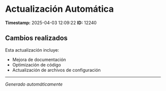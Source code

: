 # Actualización Automática

**Timestamp:** 2025-04-03 12:09:22
**ID:** 12240

## Cambios realizados

Esta actualización incluye:
- Mejora de documentación
- Optimización de código
- Actualización de archivos de configuración

---
*Generado automáticamente*
